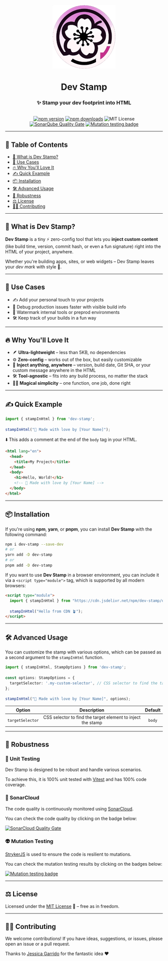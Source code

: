 <div align="center">
  <img width="200" alt="Dev Stamp logo" src="https://raw.githubusercontent.com/antoinezanardi/dev-stamp/refs/heads/main/assets/logo.png">
  <h1>Dev Stamp</h1>
  <h3>✨ Stamp your dev footprint into HTML</h3>
  <br/>
</div>

<div align="center">
  <a href="https://www.npmjs.com/package/dev-stamp"><img src="https://img.shields.io/npm/v/dev-stamp" alt="npm version"></a>
  <a href="https://www.npmjs.com/package/dev-stamp"><img src="https://img.shields.io/npm/dm/dev-stamp" alt="npm downloads"></a>
  <img src="https://img.shields.io/badge/license-MIT-blue.svg" alt="MIT License">
</div>

<div align="center">
  <a href="https://sonarcloud.io/summary/new_code?id=antoinezanardi_dev-stamp"><img src="https://sonarcloud.io/api/project_badges/measure?project=antoinezanardi_dev-stamp&metric=alert_status" alt="SonarQube Quality Gate"></a>
  <a href="https://dashboard.stryker-mutator.io/reports/github.com/antoinezanardi/dev-stamp/main"><img src="https://img.shields.io/endpoint?style=flat&url=https%3A%2F%2Fbadge-api.stryker-mutator.io%2Fgithub.com%2Fantoinezanardi%2Fdev-stamp%2Fmain" alt="Mutation testing badge"></a>
</div>

---

## 📜 Table of Contents

- [🚀 What is Dev Stamp?](#-what-is-dev-stamp)
- [🎯 Use Cases](#-use-cases)
- [🔥 Why You'll Love It](#-why-youll-love-it)
- [✍️ Quick Example](#-quick-example)
- [📦 Installation](#-installation)
- [🛠️ Advanced Usage](#-advanced-usage)
- [🧪 Robustness](#-robustness)
- [⚖️ License](#-license)
- [👩‍💻 Contributing](#-contributing)

---

## 🚀 What is Dev Stamp?

**Dev Stamp** is a tiny ⚡️ zero-config tool that lets you **inject custom content** (like build time, version, commit hash, or even a fun signature) right into the HTML of your project, anywhere.

Whether you're building apps, sites, or web widgets – Dev Stamp leaves your *dev mark* with style 💮.

---

## 🎯 Use Cases

- ✍️ Add your personal touch to your projects
- 🧪 Debug production issues faster with visible build info
- 🪪 Watermark internal tools or preprod environments
- 🛠️ Keep track of your builds in a fun way

---

## 🔥 Why You'll Love It

- 🪶 **Ultra-lightweight** – less than 5KB, no dependencies
- ⚙️ **Zero-config** – works out of the box, but easily customizable
- 💬 **Inject anything, anywhere** – version, build date, Git SHA, or your custom message anywhere in the HTML
- 🛠️ **Tool-agnostic** – fits into any build process, no matter the stack
- 🧙‍♂️ **Magical simplicity** – one function, one job, done right

---

## ✍️ Quick Example

```ts
import { stampInHtml } from 'dev-stamp';

stampInHtml("💮 Made with love by [Your Name]");
```

⬇️ This adds a comment at the end of the `body` tag in your HTML.

```html
<html lang="en">
  <head>
    <title>My Project</title>
  </head>
  <body>
    <h1>Hello, World!</h1>
    <!-- 💮 Made with love by [Your Name] -->
  </body>
</html>
```

---

## 📦 Installation

If you're using **npm**, **yarn**, or **pnpm**, you can install **Dev Stamp** with the following command:

```bash
npm i dev-stamp --save-dev
# or
yarn add -D dev-stamp
# or
pnpm add -D dev-stamp
```

If you want to use **Dev Stamp** in a browser environment, you can include it via a `<script type="module">` tag, which is supported by all modern browsers:

```html
<script type="module">
  import { stampInHtml } from "https://cdn.jsdelivr.net/npm/dev-stamp/dist/index.js";

  stampInHtml("Hello from CDN 🪴");
</script>
```

---

## 🛠️ Advanced Usage

You can customize the stamp with various options, which can be passed as a second argument to the `stampInHtml` function.

```ts
import { stampInHtml, StampOptions } from 'dev-stamp';

const options: StampOptions = {
  targetSelector: '.my-custom-selector', // CSS selector to find the target element, comment will be injected at the end of this element
};

stampInHtml("💮 Made with love by [Your Name]", options);
```

|      Option      |                         Description                         | Default |
|:----------------:|:-----------------------------------------------------------:|:-------:|
| `targetSelector` | CSS selector to find the target element to inject the stamp | `body`  |

---

## 🧪 Robustness

### 💯 Unit Testing

Dev Stamp is designed to be robust and handle various scenarios.

To achieve this, it is 100% unit tested with [Vitest](https://vitest.dev/) and has 100% code coverage.

### 🐋 SonarCloud

The code quality is continuously monitored using [SonarCloud](https://www.sonarqube.org/).

You can check the code quality by clicking on the badge below:

[![SonarCloud Quality Gate](https://sonarcloud.io/api/project_badges/measure?project=antoinezanardi_dev-stamp&metric=alert_status)](https://sonarcloud.io/summary/new_code?id=antoinezanardi_dev-stamp)

### 👽 Mutation Testing

[StrykerJS](https://stryker-mutator.io/) is used to ensure the code is resilient to mutations.

You can check the mutation testing results by clicking on the badges below:

[![Mutation testing badge](https://img.shields.io/endpoint?style=flat&url=https%3A%2F%2Fbadge-api.stryker-mutator.io%2Fgithub.com%2Fantoinezanardi%2Fdev-stamp%2Fmain)](https://dashboard.stryker-mutator.io/reports/github.com/antoinezanardi/dev-stamp/main)

---

## ⚖️ License

Licensed under the [MIT License](https://opensource.org/licenses/MIT) 📄 – free as in freedom.

---

## 👩‍💻 Contributing

We welcome contributions! If you have ideas, suggestions, or issues, please open an issue or a pull request.

Thanks to [Jessica Garrido](https://github.com/jessicagarrido) for the fantastic idea ❤️